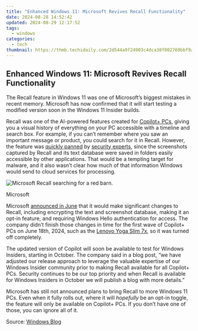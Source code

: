 ```yaml
---
title: "Enhanced Windows 11: Microsoft Revives Recall Functionality"
date: 2024-08-28 14:52:42
updated: 2024-08-29 12:17:52
tags:
  - windows
categories:
  - tech
thumbnail: https://thmb.techidaily.com/2d544a9f24903c4dca30f002769bbf9a409fd7c6d44eed802125a7dc9d0fc154.jpg
---
```


## Enhanced Windows 11: Microsoft Revives Recall Functionality

The Recall feature in Windows 11 was one of Microsoft’s biggest mistakes in recent memory. Microsoft has now confirmed that it will start testing a modified version soon in the Windows 11 Insider builds.

 Recall was one of the AI-powered features created for [Copilot+ PCs](https://change-location.techidaily.com/how-to-stop-my-spouse-from-spying-on-my-motorola-moto-g24-drfone-by-drfone-virtual-android/), giving you a visual history of everything on your PC accessible with a timeline and search box. For example, if you can’t remember where you saw an important message or product, you could search for it in Recall. However, the feature was [quickly panned](https://doublepulsar.com/recall-stealing-everything-youve-ever-typed-or-viewed-on-your-own-windows-pc-is-now-possible-da3e12e9465e) by [security experts](https://www.bbc.com/news/articles/cpwwqp6nx14o), since the screenshots captured by Recall and its text database were saved in folders easily accessible by other applications. That would be a tempting target for malware, and it also wasn’t clear how much of that information Windows would send to cloud services for processing.

![Microsoft Recall searching for a red barn.](https://static1.howtogeekimages.com/wordpress/wp-content/uploads/2024/05/recall-1.png) 

Microsoft

 Microsoft [announced in June](https://youtube-stream.techidaily.com/in-2024-the-best-of-yt-a-deep-dive-into-music-dance-clips-23/) that it would make significant changes to Recall, including encrypting the text and screenshot database, making it an opt-in feature, and requiring Windows Hello authentication for access. The company didn’t finish those changes in time for the first wave of Copilot+ PCs on June 18th, 2024, such as the [Lenovo Yoga Slim 7x](https://fox-helps.techidaily.com/new-2024-approved-complete-control-over-your-youtube-viewing-experience/), so it was turned off completely.

 The updated version of Copilot will soon be available to test for Windows Insiders, starting in October. The company said in a blog post, “we have adjusted our release approach to leverage the valuable expertise of our Windows Insider community prior to making Recall available for all Copilot+ PCs. Security continues to be our top priority and when Recall is available for Windows Insiders in October we will publish a blog with more details.”

 Microsoft has still not announced plans to bring Recall to more Windows 11 PCs. Even when it fully rolls out, where it will _hopefully_ be an opt-in toggle, the feature will only be available on Copilot+ PCs. If you don’t have one of those, you can ignore all of it.

 Source: [Windows Blog](https://blogs.windows.com/windowsexperience/2024/06/07/update-on-the-recall-preview-feature-for-copilot-pcs/)

<ins class="adsbygoogle"
     style="display:block"
     data-ad-format="autorelaxed"
     data-ad-client="ca-pub-7571918770474297"
     data-ad-slot="1223367746"></ins>



<ins class="adsbygoogle"
     style="display:block"
     data-ad-client="ca-pub-7571918770474297"
     data-ad-slot="8358498916"
     data-ad-format="auto"
     data-full-width-responsive="true"></ins>
